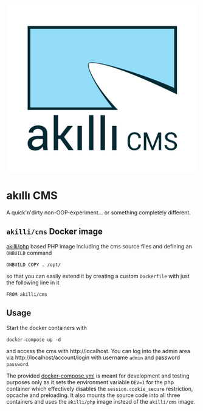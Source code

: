 ![akıllı CMS](https://raw.githubusercontent.com/akilli/cms/master/gui/cms.svg?sanitize=true)

# akıllı CMS

A quick'n'dirty non-OOP-experiment... or something completely different.

## `akilli/cms` Docker image

[akilli/php](https://github.com/akilli/php) based PHP image including the cms source files and defining an `ONBUILD` command

```
ONBUILD COPY . /opt/
```

so that you can easily extend it by creating a custom `Dockerfile` with just the following line in it

```
FROM akilli/cms
```

## Usage

Start the docker containers with

```
docker-compose up -d
```

and access the cms with http://localhost. You can log into the admin area via http://localhost/account/login with username `admin` and password `password`.

The provided [docker-compose.yml](docker-compose.yml) is meant for development and testing purposes only as it sets the environment variable `DEV=1` for the php container which effectively disables the `session.cookie_secure` restriction, opcache and preloading. It also mounts the source code into all three containers and uses the `akilli/php` image instead of the `akilli/cms` image.
